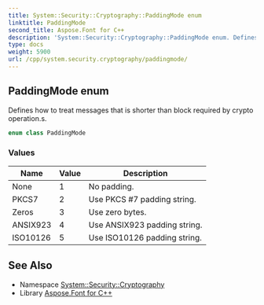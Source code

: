 ```yaml
---
title: System::Security::Cryptography::PaddingMode enum
linktitle: PaddingMode
second_title: Aspose.Font for C++
description: 'System::Security::Cryptography::PaddingMode enum. Defines how to treat messages that is shorter than block required by crypto operation.s in C++.'
type: docs
weight: 5900
url: /cpp/system.security.cryptography/paddingmode/
---
```

## PaddingMode enum


Defines how to treat messages that is shorter than block required by crypto operation.s.

```cpp
enum class PaddingMode
```

### Values

| Name | Value | Description |
| --- | --- | --- |
| None | 1 | No padding. |
| PKCS7 | 2 | Use PKCS #7 padding string. |
| Zeros | 3 | Use zero bytes. |
| ANSIX923 | 4 | Use ANSIX923 padding string. |
| ISO10126 | 5 | Use ISO10126 padding string. |

## See Also

* Namespace [System::Security::Cryptography](../)
* Library [Aspose.Font for C++](../../)
